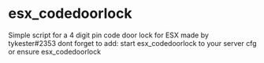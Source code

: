 # esx_codedoorlock
Simple script for a 4 digit pin code door lock for ESX
made by tykester#2353
dont forget to add: start esx_codedoorlock to your server cfg or ensure esx_codedoorlock
